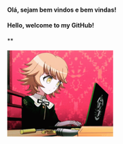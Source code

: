 #### Olá, sejam bem vindos e bem vindas!

#### Hello, welcome to my GitHub!

**

<img src="https://github.com/alanamonteiro/alanamonteiro/blob/main/tenor.gif" height="200">

